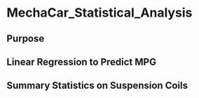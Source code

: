 # MechaCar_Statistical_Analysis
## Purpose
## Linear Regression to Predict MPG
## Summary Statistics on Suspension Coils
